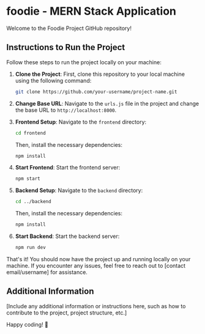 # foodie - MERN Stack Application

Welcome to the Foodie Project GitHub repository!

## Instructions to Run the Project

Follow these steps to run the project locally on your machine:

1. **Clone the Project**: First, clone this repository to your local machine using the following command:
   
   ```bash
   git clone https://github.com/your-username/project-name.git
   ```

2. **Change Base URL**: Navigate to the `urls.js` file in the project and change the base URL to `http://localhost:8000`.

3. **Frontend Setup**: Navigate to the `frontend` directory:
   
   ```bash
   cd frontend
   ```
   
   Then, install the necessary dependencies:
   
   ```bash
   npm install
   ```

4. **Start Frontend**: Start the frontend server:
   
   ```bash
   npm start
   ```

5. **Backend Setup**: Navigate to the `backend` directory:
   
   ```bash
   cd ../backend
   ```
   
   Then, install the necessary dependencies:
   
   ```bash
   npm install
   ```

6. **Start Backend**: Start the backend server:
   
   ```bash
   npm run dev
   ```

That's it! You should now have the project up and running locally on your machine. If you encounter any issues, feel free to reach out to [contact email/username] for assistance.

## Additional Information

[Include any additional information or instructions here, such as how to contribute to the project, project structure, etc.]

Happy coding! 🚀
